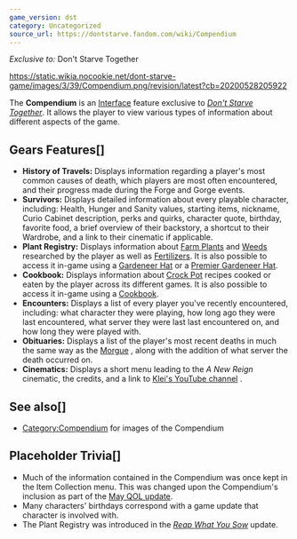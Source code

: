 ```yaml
---
game_version: dst
category: Uncategorized
source_url: https://dontstarve.fandom.com/wiki/Compendium
---
```


*Exclusive to:* Don't Starve Together

 https://static.wikia.nocookie.net/dont-starve-game/images/3/39/Compendium.png/revision/latest?cb=20200528205922 



 

The **Compendium** is an [Interface](/wiki/Category:Interface "Category:Interface") feature exclusive to *[Don't Starve Together](/wiki/Don%27t_Starve_Together "Don't Starve Together")*. It allows the player to view various types of information about different aspects of the game.

## Gears Features[]

* **History of Travels:** Displays information regarding a player's most common causes of death, which players are most often encountered, and their progress made during the Forge and Gorge events.
* **Survivors:** Displays detailed information about every playable character, including: Health, Hunger and Sanity values, starting items, nickname, Curio Cabinet description, perks and quirks, character quote, birthday, favorite food, a brief overview of their backstory, a shortcut to their Wardrobe, and a link to their cinematic if applicable.
* **Plant Registry:** Displays information about [Farm Plants](/wiki/Farm_Plant "Farm Plant") and [Weeds](/wiki/Weeds "Weeds") researched by the player as well as [Fertilizers](/wiki/Nutrient "Nutrient"). It is also possible to access it in-game using a [Gardeneer Hat](/wiki/Gardeneer_Hat "Gardeneer Hat") or a [Premier Gardeneer Hat](/wiki/Premier_Gardeneer_Hat "Premier Gardeneer Hat").
* **Cookbook:** Displays information about [Crock Pot](/wiki/Crock_Pot "Crock Pot") recipes cooked or eaten by the player across its different games. It is also possible to access it in-game using a [Cookbook](/wiki/Cookbook "Cookbook").
* **Encounters:** Displays a list of every player you've recently encountered, including: what character they were playing, how long ago they were last encountered, what server they were last last encountered on, and how long they were played with.
* **Obituaries:** Displays a list of the player's most recent deaths in much the same way as the [Morgue](/wiki/Morgue "Morgue") , along with the addition of what server the death occurred on.
* **Cinematics:** Displays a short menu leading to the *A New Reign* cinematic, the credits, and a link to [Klei's YouTube channel](https://www.youtube.com/channel/UCzbYAkDCuQYdZ_fKz9MLrWA) .

## See also[]

* [Category:Compendium](/wiki/Category:Compendium "Category:Compendium") for images of the Compendium

## Placeholder Trivia[]

* Much of the information contained in the Compendium was once kept in the Item Collection menu. This was changed upon the Compendium's inclusion as part of the [May QOL update](/wiki/Don%27t_Starve_Together/Version_History#May_28,_2020_-_May_QOL_Update "Don't Starve Together/Version History").
* Many characters' birthdays correspond with a game update that character is involved with.
* The Plant Registry was introduced in the *[Reap What You Sow](/wiki/Reap_What_You_Sow "Reap What You Sow")* update.